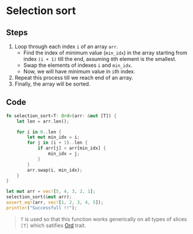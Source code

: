 # Selection sort

## Steps
1. Loop through each index `i` of an array `arr`.
    - Find the index of minimum value (`min_idx`) in the array starting from index `(i + 1)` till the end, assuming `0`th element is the smallest.
    - Swap the elements of indexes `i` and `min_idx`.
    - Now, we will have minimum value in `i`th index.
2. Repeat this process till we reach end of an array.
3. Finally, the array will be sorted.

## Code
```rust
fn selection_sort<T: Ord>(arr: &mut [T]) {
    let len = arr.len();

    for i in 0..len {
        let mut min_idx = i;
        for j in (i + 1)..len {
            if arr[j] < arr[min_idx] {
                min_idx = j;
            }
        }
        arr.swap(i, min_idx);
    }
}

let mut arr = vec![5, 4, 3, 2, 1];
selection_sort(&mut arr);
assert_eq!(arr, vec![1, 2, 3, 4, 5]);
println!("Successfull !!");
```

> `T` is used so that this function works generically on all types of slices `[T]` which satifies [Ord](https://doc.rust-lang.org/std/cmp/trait.Ord.html) trait.
